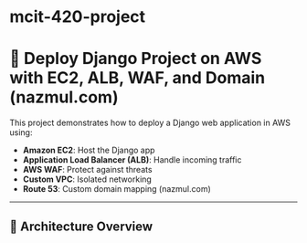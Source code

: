 # mcit-420-project
# 🚀 Deploy Django Project on AWS with EC2, ALB, WAF, and Domain (nazmul.com)

This project demonstrates how to deploy a Django web application in AWS using:
- **Amazon EC2**: Host the Django app
- **Application Load Balancer (ALB)**: Handle incoming traffic
- **AWS WAF**: Protect against threats
- **Custom VPC**: Isolated networking
- **Route 53**: Custom domain mapping (nazmul.com)

---

## 🧱 Architecture Overview


